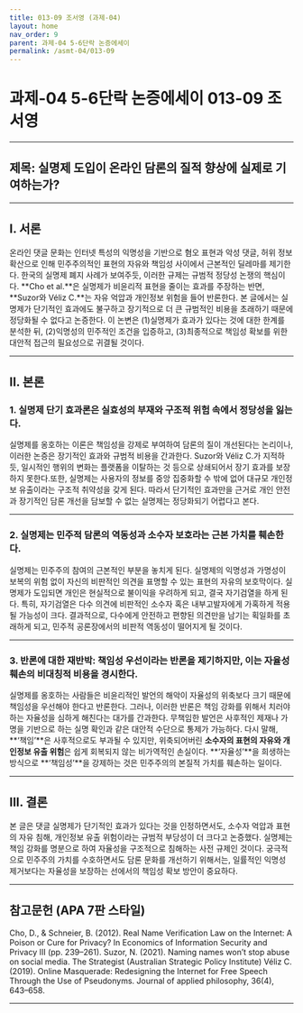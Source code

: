 ```yaml
---
title: 013-09 조서영 (과제-04)
layout: home
nav_order: 9
parent: 과제-04 5-6단락 논증에세이
permalink: /asmt-04/013-09
---
```


# 과제-04 5-6단락 논증에세이 013-09 조서영 

---

## 제목: 실명제 도입이 온라인 담론의 질적 향상에 실제로 기여하는가?
---

## I. 서론

온라인 댓글 문화는 인터넷 특성의 익명성을 기반으로 혐오 표현과 악성 댓글, 허위 정보 확산으로 인해 민주주의적인 표현의 자유와 책임성 사이에서 근본적인 딜레마를 제기한다. 한국의 실명제 폐지 사례가 보여주듯, 이러한 규제는 규범적 정당성 논쟁의 핵심이다. **Cho et al.**은 실명제가 비윤리적 표현을 줄이는 효과를 주장하는 반면, **Suzor와 Véliz C.**는 자유 억압과 개인정보 위험을 들어 반론한다. 본 글에서는 실명제가 단기적인 효과에도 불구하고 장기적으로 더 큰 규범적인 비용을 초래하기 때문에 정당화될 수 없다고 논증한다. 이 논변은 (1)실명제가 효과가 있다는 것에 대한 한계를 분석한 뒤, (2)익명성의 민주적인 조건을 입증하고, (3)최종적으로 책임성 확보를 위한 대안적 접근의 필요성으로 귀결될 것이다.

---

## II. 본론

### 1. 실명제 단기 효과론은 실효성의 부재와 구조적 위험 속에서 정당성을 잃는다.

실명제를 옹호하는 이론은 책임성을 강제로 부여하여 담론의 질이 개선된다는 논리이나, 이러한 논증은 장기적인 효과와 규범적 비용을 간과한다. Suzor와 Véliz C.가 지적하듯, 일시적인 행위의 변화는 플랫폼을 이탈하는 것 등으로 상쇄되어서 장기 효과를 보장하지 못한다.또한, 실명제는 사용자의 정보를 중앙 집중화할 수 밖에 없어 대규모 개인정보 유출이라는 구조적 취약성을 갖게 된다. 따라서 단기적인 효과만을 근거로 개인 안전과 장기적인 담론 개선을 담보할 수 없는 실명제는 정당화되기 어렵다고 본다.

---

### 2. 실명제는 민주적 담론의 역동성과 소수자 보호라는 근본 가치를 훼손한다.

실명제는 민주주의 참여의 근본적인 부분을 놓치게 된다. 실명제의 익명성과 가명성이 보복의 위험 없이 자신의 비판적인 의견을 표명할 수 있는 표현의 자유의 보호막이다. 실명제가 도입되면 개인은 현실적으로 불이익을 우려하게 되고, 결국 자기검열을 하게 된다. 특히, 자기검열은 다수 의견에 비판적인 소수자 혹은 내부고발자에게 가혹하게 적용될 가능성이 크다. 결과적으로, 다수에게 안전하고 편향된 의견만을 남기는 획일화를 초래하게 되고, 민주적 공론장에서의 비판적 역동성이 떨어지게 될 것이다.

---

### 3. 반론에 대한 재반박: 책임성 우선이라는 반론을 제기하지만, 이는 자율성 훼손의 비대칭적 비용을 경시한다.
실명제를 옹호하는 사람들은 비윤리적인 발언의 해악이 자율성의 위축보다 크기 때문에 책임성을 우선해야 한다고 반론한다. 그러나, 이러한 반론은 책임 강화를 위해서 치러야 하는 자율성을 심하게 해친다는 대가를 간과한다. 무책임한 발언은 사후적인 제재나 가명을 기반으로 하는 실명 확인과 같은 대안적 수단으로 통제가 가능하다. 다시 말해, **‘책임’**은 사후적으로도 부과될 수 있지만, 위축되어버린 **소수자의 표현의 자유와 개인정보 유출 위험**은 쉽게 회복되지 않는 비가역적인 손실이다. **‘자율성’**을 희생하는 방식으로 **‘책임성’**을 강제하는 것은 민주주의의 본질적 가치를 훼손하는 일이다. 

---

## III. 결론 

본 글은 댓글 실명제가 단기적인 효과가 있다는 것을 인정하면서도, 소수자 억압과 표현의 자유 침해, 개인정보 유출 위험이라는 규범적 부당성이 더 크다고 논증했다. 실명제는 책임 강화를 명분으로 하여 자율성을 구조적으로 침해하는 사전 규제인 것이다. 궁극적으로 민주주의 가치를 수호하면서도 담론 문화를 개선하기 위해서는, 일률적인 익명성 제거보다는 자율성을 보장하는 선에서의 책임성 확보 방안이 중요하다. 

---

## 참고문헌 (APA 7판 스타일)

Cho, D., & Schneier, B. (2012). Real Name Verification Law on the Internet: A Poison or Cure for Privacy? In Economics of Information Security and Privacy III (pp. 239–261).
Suzor, N. (2021). Naming names won’t stop abuse on social media. The Strategist (Australian Strategic Policy Institute)
Véliz C. (2019). Online Masquerade: Redesigning the Internet for Free Speech Through the Use of Pseudonyms. Journal of applied philosophy, 36(4), 643–658.

---